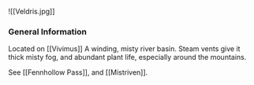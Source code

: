  ![[Veldris.jpg]]

### General Information
Located on [[Vivimus]]
A winding, misty river basin. Steam vents give it thick misty fog, and abundant plant life, especially around the mountains.

See [[Fennhollow Pass]], and [[Mistriven]]. 